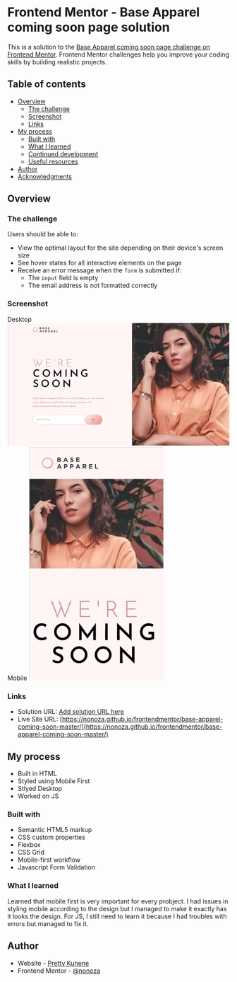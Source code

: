 # Frontend Mentor - Base Apparel coming soon page solution

This is a solution to the [Base Apparel coming soon page challenge on Frontend Mentor](https://www.frontendmentor.io/challenges/base-apparel-coming-soon-page-5d46b47f8db8a7063f9331a0). Frontend Mentor challenges help you improve your coding skills by building realistic projects. 

## Table of contents

- [Overview](#overview)
  - [The challenge](#the-challenge)
  - [Screenshot](#screenshot)
  - [Links](#links)
- [My process](#my-process)
  - [Built with](#built-with)
  - [What I learned](#what-i-learned)
  - [Continued development](#continued-development)
  - [Useful resources](#useful-resources)
- [Author](#author)
- [Acknowledgments](#acknowledgments)


## Overview

### The challenge

Users should be able to:

- View the optimal layout for the site depending on their device's screen size
- See hover states for all interactive elements on the page
- Receive an error message when the `form` is submitted if:
  - The `input` field is empty
  - The email address is not formatted correctly

### Screenshot
Desktop
![](./images/desktop.PNG)
Mobile
![](./images/mobile.PNG)



### Links

- Solution URL: [Add solution URL here](https://your-solution-url.com)
- Live Site URL: [https://nonoza.github.io/frontendmentor/base-apparel-coming-soon-master/](https://nonoza.github.io/frontendmentor/base-apparel-coming-soon-master/)

## My process
- Built in HTML
- Styled using Mobile First
- Stlyed Desktop
- Worked on JS

### Built with
- Semantic HTML5 markup
- CSS custom properties
- Flexbox
- CSS Grid
- Mobile-first workflow
- Javascript Form Validation


### What I learned

Learned that mobile first is very important for every probject. I had issues in styling mobile according to the design but I managed to make it exactly has it looks
the design. For JS, I still need to learn it because I had troubles with errors but managed to fix it.

## Author

- Website - [Pretty Kunene](https://www.your-site.com)
- Frontend Mentor - [@nonoza](https://www.frontendmentor.io/profile/nonoza)


